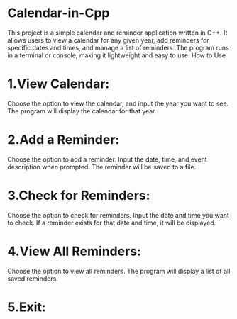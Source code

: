 # Calendar-in-Cpp
This project is a simple calendar and reminder application written in C++. It allows users to view a calendar for any given year, add reminders for specific dates and times, and manage a list of reminders. The program runs in a terminal or console, making it lightweight and easy to use.
How to Use
# 1.View Calendar:
Choose the option to view the calendar, and input the year you want to see. The program will display the calendar for that year.
# 2.Add a Reminder:
Choose the option to add a reminder. Input the date, time, and event description when prompted. The reminder will be saved to a file.
# 3.Check for Reminders:
Choose the option to check for reminders. Input the date and time you want to check. If a reminder exists for that date and time, it will be displayed.
# 4.View All Reminders:
Choose the option to view all reminders. The program will display a list of all saved reminders.
# 5.Exit:

